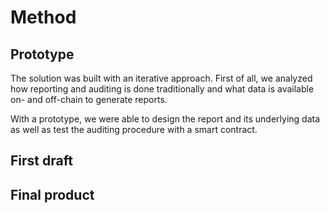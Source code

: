 # Method

## Prototype
The solution was built with an iterative approach. First of all, we analyzed how reporting and auditing is done traditionally and what data is available on- and off-chain to generate reports.

With a prototype, we were able to design the report and its underlying data as well as test the auditing procedure with a smart contract.

## First draft

## Final product